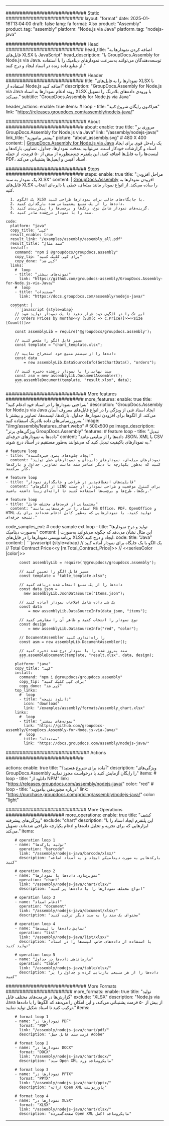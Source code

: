 



---
############################# Static ############################
layout: "format"
date:  2025-01-16T13:04:00
draft: false
lang: fa
format: Xlsx
product: "Assembly"
product_tag: "assembly"
platform: "Node.js via Java"
platform_tag: "nodejs-java"

############################# Head ############################
head_title: "اضافه کردن نمودارها به فایل‌های XLSX با JavaScript"
head_description: "با GroupDocs.Assembly for Node.js via Java، توسعه‌دهندگان می‌توانند به‌سرعت نمودارهای دینامیک را با استفاده از منابع داده زنده در اسناد ایجاد و درج کنند."

############################# Header ############################
title: "نمودارها را به فایل‌های XLSX با استفاده از Node.js اضافه کنید" 
description: "GroupDocs.Assembly for Node.js via Java روند ادغام نمودارها به اسناد XLSX با ورودی داده‌های بلادرنگ را تسهیل می‌کند."
subtitle: "GroupDocs.Assembly for Node.js via Java" 

header_actions:
  enable: true
  items:
    #  loop
    - title: "هم‌اکنون رایگان شروع کنید"
      link: "https://releases.groupdocs.com/assembly/nodejs-java/"
      
############################# About ############################
about:
    enable: true
    title: "مروری بر GroupDocs.Assembly for Node.js via Java"
    link: "/assembly/nodejs-java/"
    link_title: "بیشتر بیاموزید"
    picture: "about_assembly.svg" # 480 X 400
    content: |
       [GroupDocs.Assembly for Node.js via Java](/assembly/nodejs-java/) یک راه‌حل قوی برای ایجاد اسناد و گزارشات خودکار است. می‌توانید به‌دقت نمودارها، جداول، تصاویر، بارکدها و لیست‌ها را به فایل‌ها اضافه کنید. این پلتفرم چندمنظوره از بیش از ۵۰ فرمت، از جمله PDF، اسناد آفیس و ایمیل‌ها پشتیبانی می‌کند.

############################# Steps ############################
steps:
    enable: true
    title: "مراحل افزودن یک نمودار به سند XLSX"
    content: |
      [GroupDocs.Assembly](/assembly/nodejs-java/) افزودن نمودارها به فایل‌های XLSX را ساده می‌کند. از انواع نمودار مانند میله‌ای، خطی یا دایره‌ای انتخاب کنید.
      
      1. یک الگوی XLSX با جایگاه‌های خالی برای نمودارها طراحی کنید.
      2. داده‌ها را از یک منبع پشتیبانی شده بارگذاری کنید.
      3. گزینه‌های نمودار شامل نوع، رنگ‌ها و برچسب‌ها را پیکربندی کنید.
      4. سند را با نمودار درج‌شده صادر کنید.
   
    code:
      platform: "java"
      copy_title: "کپی"
      result_enable: true
      result_link: "/examples/assembly/assembly_all.pdf"
      result_title: "سند مثال"
      install:
        command: "npm i @groupdocs/groupdocs.assembly"
        copy_tip: "برای کپی کلیک کنید"
        copy_done: "کپی شد"
      links:
        #  loop
        - title: "نمونه‌های بیشتر"
          link: "https://github.com/groupdocs-assembly/GroupDocs.Assembly-for-Node.js-via-Java/"
        #  loop
        - title: "مستندات"
          link: "https://docs.groupdocs.com/assembly/nodejs-java/"
          
      content: |
        ```javascript {style=abap}
        // این تگ را در الگوی خود قرار دهید تا یک نمودار تولید شود
        // Orders Prices by months<<y [Sum(c => c.Price)]>><<size [Count()]>>
    
        const assemblyLib = require('@groupdocs/groupdocs.assembly');

        // مسیر فایل الگو را مشخص کنید
        const template = "chart_template.xlsx";

        // داده‌ها را از سیستم منبع خود استخراج نمایید
        const data 
            = new assemblyLib.DataSourceInfo(GetChartData(), "orders");

        // سند نهایی را با نمودار درج‌شده ذخیره کنید
        const asm = new assemblyLib.DocumentAssembler();
        asm.assembleDocument(template, "result.xlsx", data);
        ```           

############################# More features ############################
more_features:
  enable: true
  title: "به‌راحتی نمودارها را در اسناد خود ادغام کنید"
  description: "GroupDocs.Assembly for Node.js via Java ایجاد اسناد غنی از ویژگی را در انواع فایل‌های معروف آسان می‌کند. از الگوها برای افزودن نمودارها، جداول، بارکدها، لیست‌ها، تصاویر و بیشتر با به‌روزرسانی‌های داده بلادرنگ استفاده کنید."
  image: "/img/assembly/features_chart.webp" # 500x500 px
  image_description: "ویژگی‌های برتر GroupDocs.Assembly"
  features:
    # feature loop
    - title: "تبدیل داده‌ها به نمودارهای حرفه‌ای"
      content: "داده‌ها را از منابعی مانند JSON، XML یا CSV به نمودارهای باکیفیت تبدیل کنید که می‌توانند به‌طور مستقیم در اسناد درج شوند."

    # feature loop
    - title: "ایجاد جلوه‌های بصری خیره‌کننده"
      content: "نمودارهای میله‌ای، نمودارهای دایره‌ای و نمودارهای خطی تولید کنید که به‌طور یکپارچه با دیگر عناصر سند مانند تصاویر، جداول و بارکدها کار می‌کنند."

    # feature loop
    - title: "قابلیت‌های انعطاف‌پذیر در طراحی و جایگذاری نمودار"
      content: "از الگوهای LINQ برای کنترل موقعیت و طراحی نمودار، از جمله رنگ‌ها، طرح‌ها و برچسب‌ها استفاده کنید تا ارائه‌ای زیبا داشته باشید."

    # feature loop
    - title: "پشتیبانی از فرمت‌های مختلف فایل"
      content: "اسناد را در فرمت‌هایی مانند MS Office، PDF، OpenOffice و HTML تولید کنید، با نمودارهایی که به‌طور کامل ادغام شده‌اند برای یک نتیجه حرفه‌ای."
      
  code_samples_ext:
    # code sample ext loop
    - title: "تولید و درج نمودارها به‌صورت دینامیک"
      content: |
        این مثال نشان می‌دهد که چگونه می‌توانید به‌صورت برنامه‌نویسی نمودارها را در فایل‌های XLSX ایجاد و درج کنید.
      code:
        title: "Java"
        content: |
          ```javascript {style=abap}
          // یک الگو با یک جایگاه برای نمودار آماده کنید
          // Total Contract Price<<y [m.Total_Contract_Price]>>
          // <<seriesColor [color]>>
          
          const assemblyLib = require('@groupdocs/groupdocs.assembly');

          // مسیر فایل الگو را تعیین کنید
          const template = "table_template.xlsx";

          // داده‌ها را از یک منبع انتخاب شده دریافت کنید
          const data_json = 
            new assemblyLib.JsonDataSource("Items.json");

          // یک شی داده شامل اطلاعات نمودار آماده کنید
          const data 
              = new assemblyLib.DataSourceInfo(data_json, "items");

          // نوع نمودار را انتخاب کنید و ظاهر آن را سفارشی کنید
          const design 
              = new assemblyLib.DataSourceInfo("red", "color");

          // DocumentAssembler را راه‌اندازی کنید
          const asm = new assemblyLib.DocumentAssembler();

          // سند به‌روز شده را با نمودار درج شده ذخیره کنید
          asm.assembleDocument(template, "result.xlsx", data, design);
          ```
        platform: "java"
        copy_title: "کپی"
        install:
          command: "npm i @groupdocs/groupdocs.assembly"
          copy_tip: "برای کپی کلیک کنید"
          copy_done: "کپی شد"
        top_links:
          #  loop
          - title: "دانلود نتیجه"
            icon: "download"
            link: "/examples/assembly/formats/assembly_chart.xlsx"
        links:
          #  loop
          - title: "نمونه‌های بیشتر"
            link: "https://github.com/groupdocs-assembly/GroupDocs.Assembly-for-Node.js-via-Java/"
          #  loop
          - title: "مستندات"
            link: "https://docs.groupdocs.com/assembly/nodejs-java/"
            

            


############################## Actions ############################

actions:
  enable: true
  title: "آماده برای شروع هستید؟"
  description: "ویژگی‌های GroupDocs.Assembly را رایگان آزمایش کنید یا درخواست مجوز نمایید"
  items:
    #  loop
    - title: "دانلود از NPM"
      link: "https://releases.groupdocs.com/assembly/nodejs-java/"
      color: "red"
        #  loop
    - title: "درباره مجوزدهی بیاموزید"
      link: "https://purchase.groupdocs.com/pricing/assembly/nodejs-java/"
      color: "light"


############################# More Operations #####################
more_operations:
    enable: true
    title: "کشف ویژگی‌های پیشرفته"
    exclude: "chart"
    description: "این پلتفرم ایجاد اسناد را با ابزارهایی که برای تجزیه و تحلیل داده‌ها و ادغام یکپارچه طراحی شده‌اند، تسهیل می‌کند."
    items: 
          
        # operation loop 1
        - name: "تولید بارکدها"
          operation: "barcode"
          link: "/assembly/nodejs-java/barcode/xlsx/"
          description: "بارکدهایی به صورت دینامیکی ایجاد و به اسناد اضافه کنید"

        # operation loop 2
        - name: "تصویرسازی داده‌ها با نمودارها"
          operation: "chart"
          link: "/assembly/nodejs-java/chart/xlsx/"
          description: "انواع مختلف نمودارها را با داده‌ها پر کنید"

        # operation loop 3
        - name: "ادغام اسناد"
          operation: "document"
          link: "/assembly/nodejs-java/document/xlsx/"
          description: "محتوای یک سند را به سند دیگر ترکیب کنید"

        # operation loop 4
        - name: "نمایش داده‌ها با لیست‌ها"
          operation: "list"
          link: "/assembly/nodejs-java/list/xlsx/"
          description: "با استفاده از داده‌های خاص، لیست‌ها را در اسناد تولید کنید"

        # operation loop 5
        - name: "سازماندهی داده‌ها در جداول"
          operation: "table"
          link: "/assembly/nodejs-java/table/xlsx/"
          description: "داده‌ها را از هر منبعی بازیابی کرده و جداول را پر کنید"
         
          
############################# More Formats ########################
more_formats:
    enable: true
    title: "تولید گزارش‌ها در فرمت‌های مختلف فایل"
    exclude: "XLSX"
    description: "Node.js via Java از بیش از ۵۰ فرمت پشتیبانی می‌کند، و این امکان را می‌دهد که الگوها را با داده‌ها ترکیب کنید تا اسناد شکیل تولید نمایید."
    items: 
          
        # format loop 1
        - name: "نمودارها در PDF"
          format: "PDF"
          link: "/assembly/nodejs-java/chart/pdf/"
          description: "فرمت سند قابل حمل Adobe"
          
        # format loop 2
        - name: "نمودارها در DOCX"
          format: "DOCX"
          link: "/assembly/nodejs-java/chart/docx/"
          description: "سند Open XML مایکروسافت ورد"
          
        # format loop 3
        - name: "نمودارها در PPTX"
          format: "PPTX"
          link: "/assembly/nodejs-java/chart/pptx/"
          description: "ارائه Open XML پاورپوینت"
          
        # format loop 4
        - name: "نمودارها در XLSX"
          format: "XLSX"
          link: "/assembly/nodejs-java/chart/xlsx/"
          description: "صفحه‌گسترده Open XML مایکروسافت اکسل"


          

---